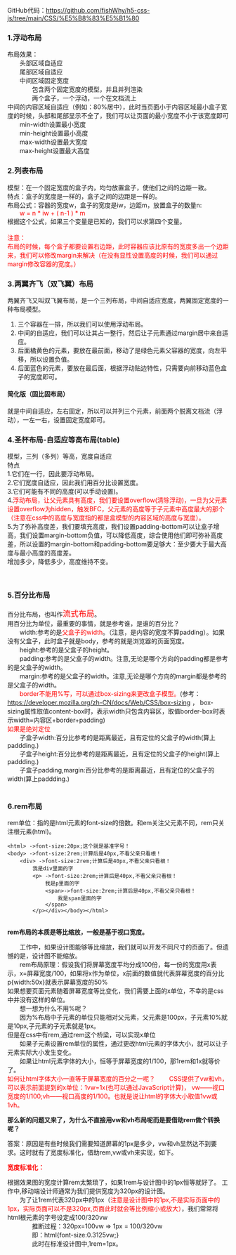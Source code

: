 
GitHub代码：https://github.com/fishWhy/h5-css-js/tree/main/CSS/%E5%B8%83%E5%B1%80


### 1.浮动布局
布局效果：<br>
&emsp;&emsp;头部区域自适应<br>
&emsp;&emsp;尾部区域自适应<br>
&emsp;&emsp;中间区域固定宽度<br>
&emsp;&emsp;&emsp;&emsp;包含两个固定宽度的模型，并且并列渲染<br>
&emsp;&emsp;&emsp;&emsp;两个盒子，一个浮动，一个在文档流上<br>
中间的内容区域自适应（例如：80%居中），此时当页面小于内容区域最小盒子宽度的时候，头部和尾部显示不全了，我们可以让页面的最小宽度不小于该宽度即可<br>
&emsp;&emsp;min-width设置最小宽度<br>
&emsp;&emsp;min-height设置最小高度<br>
&emsp;&emsp;max-width设置最大宽度<br>
&emsp;&emsp;max-height设置最大高度<br>

### 2.列表布局
模型：在一个固定宽度的盒子内，均匀放置盒子，使他们之间的边距一致。<br>
特点：盒子的宽度是一样的，盒子之间的边距是一样的。<br>
布局公式：容器的宽度w，盒子的宽度是iw，边距m，放置盒子的数量n:<br>
&emsp;&emsp;<font color='red'>w = n * iw + ( n-1 ) * m</font><br>
根据这个公式，如果三个变量是已知的，我们可以求第四个变量。<br><br>
<font color='red'>注意：<br>
布局的时候，每个盒子都要设置右边距，此时容器应该比原有的宽度多出一个边距来，我们可以修改margin来解决（在没有显性设置高度的时候，我们可以通过margin修改容器的宽度。）
</font>


### 3.两翼齐飞（双飞翼）布局
两翼齐飞又叫双飞翼布局，是一个三列布局，中间自适应宽度，两翼固定宽度的一种布局模型。<br>
1. 三个容器在一排，所以我们可以使用浮动布局。 <br>
2. 中间的自适应，我们可以让其占一整行，然后让子元素通过margin居中来自适应。
3. 后面橘黄色的元素，要放在最前面，移动了是绿色元素父容器的宽度，向左平移，所以设置负值。
4. 后面蓝色的元素，要放在最后面，根据浮动贴边特性，只需要向前移动蓝色盒子的宽度即可。<br>
#### 简化版（固比固布局）

就是中间自适应，左右固定，所以可以并列三个元素，前面两个脱离文档流（浮动），一左一右，设置固定宽度即可。



### 4.圣杯布局-自适应等高布局(table)
模型，三列（多列）等高，宽度自适应<br>
特点<br>
1.它们在一行，因此要浮动布局。<br>
2.它们宽度自适应，因此我们用百分比设置宽度。<br>
3.它们可能有不同的高度(可以手动设置)。<br>
4.<font color=red>浮动布局，让父元素具有高度，我们要设置overflow(清除浮动)，一旦为父元素设置overflow为hidden，触发BFC，父元素的高度等于子元素中高度最大的那个（注意在css中的高度与宽度指的都是盒模型的内容区域的高度与宽度）。</font><br>
5.为了弥补高度差，我们要填充高度，我们设置padding-bottom可以让盒子增高，我们设置margin-bottom负值，可以降低高度，综合使用他们即可弥补高度差，所以设置的margin-bottom和padding-bottom要足够大：至少要大于最大高度与最小高度的高度差。<br>
增加多少，降低多少，高度维持不变。




&emsp;&emsp;<br>
### 5.百分比布局
百分比布局，也叫作<font color='red' size=4>流式布局</font>。<br>
用百分比为单位，最重要的事情，就是参考谁，是谁的百分比？<br>
&emsp;&emsp;width:参考的是<font color=red>父盒子的width</font>。（注意，是内容的宽度不算padding）。如果没有父盒子，此时盒子就是body，参考的就是浏览器的页面宽度。<br>
&emsp;&emsp;height:参考的是父盒子的height。<br>
&emsp;&emsp;padding:参考的是父盒子的width。注意,无论是哪个方向的padding都是参考的是父盒子的width。<br>
&emsp;&emsp;margin:参考的是父盒子的width。注意,无论是哪个方向的margin都是参考的是父盒子的width。<br>
&emsp;&emsp;<font color=red>border不能用%写，可以通过box-sizing来更改盒子模型。</font>(参考：https://developer.mozilla.org/zh-CN/docs/Web/CSS/box-sizing ， box-sizing属性取值content-box时，表示width只包含内容区，取值border-box时表示width=内容区+border+padding)<br>
<font color=red>如果是绝对定位</font><br>
&emsp;&emsp;子盒子width:百分比参考的是距离最近，且有定位的父盒子的width(算上paddding.)<br>
&emsp;&emsp;子盒子height:百分比参考的是距离最近，且有定位的父盒子的height(算上paddding.)<br>
&emsp;&emsp;子盒子padding,margin:百分比参考的是距离最近，且有定位的父盒子的width(算上paddding.)<br>
&emsp;&emsp;<br>

### 6.rem布局
rem单位：指的是html元素的font-size的倍数。和em关注父元素不同，rem只关注根元素(html)。<br>
    
    <html> ->font-size:20px;这个就是基准字号！
    <body> ->font-size:2rem;计算后是40px,不看父亲只看根！
        <div> ->font-size:2rem;计算后是40px,不看父亲只看根！
            我是div里面的字
            <p> ->font-size:2rem;计算后是40px,不看父亲只看根！
                我是p里面的字
                <span>->font-size:2rem;计算后是40px,不看父亲只看根！
                    我是span里面的字
                </span>
            </p></div></body></html>

&emsp;&emsp;<br>**rem布局的本质是等比缩放，一般是基于视口宽度。**

&emsp;&emsp;工作中，如果设计图能够等比缩放，我们就可以开发不同尺寸的页面了。但遗憾的是，设计图不能缩放。<br>
&emsp;&emsp;rem布局原理：假设我们将屏幕宽度平均分成100份，每一份的宽度用x表示，x=屏幕宽度/100，如果将x作为单位，x前面的数值就代表屏幕宽度的百分比p{width:50x}就表示屏幕宽度的50%<br>
如果想要页面元素随着屏幕宽度等比变化，我们需要上面的x单位，不幸的是css中并没有这样的单位。<br>
&emsp;&emsp;想一想为什么不用%呢？<br>
&emsp;&emsp;因为%布局中子元素的单位只能相对父元素，父元素是100px，子元素10%就是10px,子元素的子元素就是1px。<br>
但是在css中有rem,通过rem这个桥梁，可以实现x单位<br>
&emsp;&emsp;如果子元素设置rem单位的属性，通过更改html元素的字体大小，就可以让子元素实际大小发生变化。<br>
&emsp;&emsp;如果让html元素字体的大小，恒等于屏幕宽度的1/100，那1rem和1x就等价了。<br>
<font color=red>如何让html字体大小一直等于屏幕宽度的百分之一呢？
&emsp;&emsp;CSS提供了vw和vh，可以表示前面提到的x单位：1vw=1x(也可以通过JavaScript计算)，  vw——视口宽度的1/100;vh——视口高度的1/100。也就是说让html的字体大小取值1vw或1vh。<br></font>

**那么新的问题又来了，为什么不直接用vw和vh布局呢而是要借助rem做个转换呢？**

答案：原因是有些时候我们需要知道屏幕的1px是多少，vw和vh显然达不到要求。这时就有了宽度标准化，借助rem,vw或vh来实现，如下。

<font color=red>**宽度标准化：**</font>

根据效果图的宽度计算rem太繁琐了，如果1rem与设计图中的1px恒等就好了。
工作中,移动端设计师通常为我们提供宽度为320px的设计图。<br>
&emsp;&emsp;为了让1rem代表320px中的1px（<font color=red>注意是设计图中的1px,不是实际页面中的1px，实际页面可以不是320px,页面此时就会等比例缩小或放大）</font>，我们常常将html根元素的字号设定成100/320vw<br>
&emsp;&emsp;&emsp;&emsp;推断过程：320px=100vw => 1px = 100/320vw<br>
&emsp;&emsp;&emsp;&emsp;即：html{font-size:0.3125vw;}<br>
&emsp;&emsp;&emsp;&emsp;此时在标准设计图中,1rem=1px。<br>

